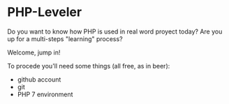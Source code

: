 # PHP-Leveler

Do you want to know how PHP is used in real word proyect today?
Are you up for a multi-steps "learning" process?

Welcome, jump in!

To procede you'll need some things (all free, as in beer):
- github account
- git
- PHP 7 environment
